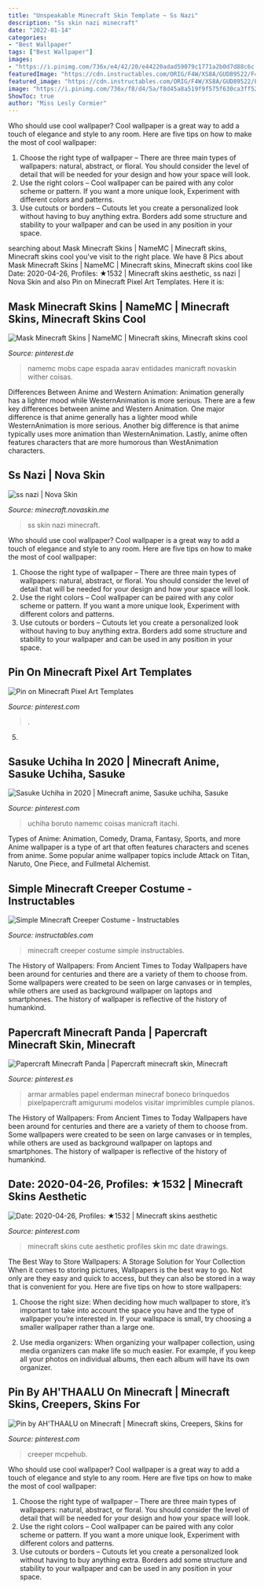 ```yaml
---
title: "Unspeakable Minecraft Skin Template ~ Ss Nazi"
description: "Ss skin nazi minecraft"
date: "2022-01-14"
categories:
- "Best Wallpaper"
tags: ["Best Wallpaper"]
images:
- "https://i.pinimg.com/736x/e4/42/20/e44220adad59079c1771a2b0d7d88c6c.jpg"
featuredImage: "https://cdn.instructables.com/ORIG/F4W/XS8A/GUD89522/F4WXS8AGUD89522.jpg"
featured_image: "https://cdn.instructables.com/ORIG/F4W/XS8A/GUD89522/F4WXS8AGUD89522.jpg"
image: "https://i.pinimg.com/736x/f8/d4/5a/f8d45a8a519f9f575f630ca3ff52b887--minecraft-pandas.jpg"
ShowToc: true
author: "Miss Lesly Cormier"
---
```



Who should use cool wallpaper?
Cool wallpaper is a great way to add a touch of elegance and style to any room. Here are five tips on how to make the most of cool wallpaper: 
1) Choose the right type of wallpaper – There are three main types of wallpapers: natural, abstract, or floral. You should consider the level of detail that will be needed for your design and how your space will look. 
2) Use the right colors – Cool wallpaper can be paired with any color scheme or pattern. If you want a more unique look, Experiment with different colors and patterns. 
3) Use cutouts or borders – Cutouts let you create a personalized look without having to buy anything extra. Borders add some structure and stability to your wallpaper and can be used in any position in your space.

	

		
searching about Mask Minecraft Skins | NameMC | Minecraft skins, Minecraft skins cool you've visit to the right place. We have 8 Pics about Mask Minecraft Skins | NameMC | Minecraft skins, Minecraft skins cool like Date: 2020-04-26, Profiles: ★1532 | Minecraft skins aesthetic, ss nazi | Nova Skin and also Pin on Minecraft Pixel Art Templates. Here it is:
		
    
## Mask Minecraft Skins | NameMC | Minecraft Skins, Minecraft Skins Cool

<img loading=lazy src="https://i.pinimg.com/736x/b5/80/92/b580927f226ab5a5d884fdd2c664e03e.jpg" onerror="this.onerror=null;this.src='https://tse2.mm.bing.net/th?id=OIP.bZogyl1Un3pZFyR9S6xTiwAAAA&amp;pid=15.1';" alt="Mask Minecraft Skins | NameMC | Minecraft skins, Minecraft skins cool">

_Source: pinterest.de_

>namemc mobs cape espada aarav entidades manicraft novaskin wither coisas. 

	

Differences Between Anime and Western Animation: Animation generally has a lighter mood while WesternAnimation is more serious.
There are a few key differences between anime and Western Animation. One major difference is that anime generally has a lighter mood while WesternAnimation is more serious. Another big difference is that anime typically uses more animation than WesternAnimation. Lastly, anime often features characters that are more humorous than WestAnimation characters.

    
## Ss Nazi | Nova Skin

<img loading=lazy src="https://lh3.googleusercontent.com/9YeqRGvIVeyXhiLhr2ZOJf8hG6taFucGqEFrVglWya1fUoaLDWh1MsC6t2sb-RHTqzDOrVSblEK50gDV0xltBw=s500" onerror="this.onerror=null;this.src='https://tse4.mm.bing.net/th?id=OIP.jXGl0VRonr1eSI07fomX7QAAAA&amp;pid=15.1';" alt="ss nazi | Nova Skin">

_Source: minecraft.novaskin.me_

>ss skin nazi minecraft. 

	

Who should use cool wallpaper?
Cool wallpaper is a great way to add a touch of elegance and style to any room. Here are five tips on how to make the most of cool wallpaper: 
1) Choose the right type of wallpaper – There are three main types of wallpapers: natural, abstract, or floral. You should consider the level of detail that will be needed for your design and how your space will look. 
2) Use the right colors – Cool wallpaper can be paired with any color scheme or pattern. If you want a more unique look, Experiment with different colors and patterns. 
3) Use cutouts or borders – Cutouts let you create a personalized look without having to buy anything extra. Borders add some structure and stability to your wallpaper and can be used in any position in your space.

    
## Pin On Minecraft Pixel Art Templates

<img loading=lazy src="https://i.pinimg.com/736x/ef/49/f6/ef49f6bd9fee0189f53cfbbc752421a6--pixel-art-perler-beads.jpg" onerror="this.onerror=null;this.src='https://tse2.mm.bing.net/th?id=OIP.-cRh9UiiZC330Alh5wpXwgHaJ6&amp;pid=15.1';" alt="Pin on Minecraft Pixel Art Templates">

_Source: pinterest.com_

>. 

	

5.

    
## Sasuke Uchiha In 2020 | Minecraft Anime, Sasuke Uchiha, Sasuke

<img loading=lazy src="https://i.pinimg.com/736x/e4/42/20/e44220adad59079c1771a2b0d7d88c6c.jpg" onerror="this.onerror=null;this.src='https://tse2.mm.bing.net/th?id=OIP._0-XSuQqccWPQUZkUJBw3AAAAA&amp;pid=15.1';" alt="Sasuke Uchiha in 2020 | Minecraft anime, Sasuke uchiha, Sasuke">

_Source: pinterest.com_

>uchiha boruto namemc coisas manicraft itachi. 

	

Types of Anime: Animation, Comedy, Drama, Fantasy, Sports, and more
Anime wallpaper is a type of art that often features characters and scenes from anime. Some popular anime wallpaper topics include Attack on Titan, Naruto, One Piece, and Fullmetal Alchemist.

    
## Simple Minecraft Creeper Costume - Instructables

<img loading=lazy src="https://cdn.instructables.com/ORIG/F4W/XS8A/GUD89522/F4WXS8AGUD89522.jpg" onerror="this.onerror=null;this.src='https://tse3.mm.bing.net/th?id=OIP.oixX-T3NsduBKtfFlmeveAHaKh&amp;pid=15.1';" alt="Simple Minecraft Creeper Costume - Instructables">

_Source: instructables.com_

>minecraft creeper costume simple instructables. 

	

The History of Wallpapers: From Ancient Times to Today
Wallpapers have been around for centuries and there are a variety of them to choose from. Some wallpapers were created to be seen on large canvases or in temples, while others are used as background wallpaper on laptops and smartphones. The history of wallpaper is reflective of the history of humankind.

    
## Papercraft Minecraft Panda | Papercraft Minecraft Skin, Minecraft

<img loading=lazy src="https://i.pinimg.com/736x/f8/d4/5a/f8d45a8a519f9f575f630ca3ff52b887--minecraft-pandas.jpg" onerror="this.onerror=null;this.src='https://tse1.mm.bing.net/th?id=OIP.5CNzgYepw25T8D9dzsXHJQHaKe&amp;pid=15.1';" alt="Papercraft Minecraft Panda | Papercraft minecraft skin, Minecraft">

_Source: pinterest.es_

>armar armables papel enderman minecraf boneco brinquedos pixelpapercraft amigurumi modelos visitar imprimibles cumple planos. 

	

The History of Wallpapers: From Ancient Times to Today
Wallpapers have been around for centuries and there are a variety of them to choose from. Some wallpapers were created to be seen on large canvases or in temples, while others are used as background wallpaper on laptops and smartphones. The history of wallpaper is reflective of the history of humankind.

    
## Date: 2020-04-26, Profiles: ★1532 | Minecraft Skins Aesthetic

<img loading=lazy src="https://i.pinimg.com/736x/ca/b2/80/cab280a6c7945a7c9b757425db5b0467.jpg" onerror="this.onerror=null;this.src='https://tse4.mm.bing.net/th?id=OIP.WgP5GmDE4OJy4VuoR6kkBwHaDt&amp;pid=15.1';" alt="Date: 2020-04-26, Profiles: ★1532 | Minecraft skins aesthetic">

_Source: pinterest.com_

>minecraft skins cute aesthetic profiles skin mc date drawings. 

	

The Best Way to Store Wallpapers: A Storage Solution for Your Collection
When it comes to storing pictures, Wallpapers is the best way to go. Not only are they easy and quick to access, but they can also be stored in a way that is convenient for you. Here are five tips on how to store wallpapers:
1) Choose the right size: When deciding how much wallpaper to store, it’s important to take into account the space you have and the type of wallpaper you’re interested in. If your wallspace is small, try choosing a smaller wallpaper rather than a large one.

2) Use media organizers: When organizing your wallpaper collection, using media organizers can make life so much easier. For example, if you keep all your photos on individual albums, then each album will have its own organizer.

    
## Pin By AH&#039;THAALU On Minecraft | Minecraft Skins, Creepers, Skins For

<img loading=lazy src="https://i.pinimg.com/736x/81/b8/0c/81b80c63cd06f7781747591aefb02cae.jpg" onerror="this.onerror=null;this.src='https://tse1.mm.bing.net/th?id=OIP.7-RsQfs5C-ABCATLy2JnBAHaCr&amp;pid=15.1';" alt="Pin by AH&#039;THAALU on Minecraft | Minecraft skins, Creepers, Skins for">

_Source: pinterest.com_

>creeper mcpehub. 

	

Who should use cool wallpaper?
Cool wallpaper is a great way to add a touch of elegance and style to any room. Here are five tips on how to make the most of cool wallpaper: 
1) Choose the right type of wallpaper – There are three main types of wallpapers: natural, abstract, or floral. You should consider the level of detail that will be needed for your design and how your space will look. 
2) Use the right colors – Cool wallpaper can be paired with any color scheme or pattern. If you want a more unique look, Experiment with different colors and patterns. 
3) Use cutouts or borders – Cutouts let you create a personalized look without having to buy anything extra. Borders add some structure and stability to your wallpaper and can be used in any position in your space.

